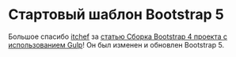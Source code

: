 # Стартовый шаблон Bootstrap 5
Большое спасибо <a href="https://github.com/itchief">itchef</a> за <a href="https://itchief.ru/bootstrap/build-project-with-gulp-v4" rel="nofollow">статью Сборка Вootstrap 4 проекта с использованием Gulp</a>! Он был изменен и обновлен Bootstrap 5.
